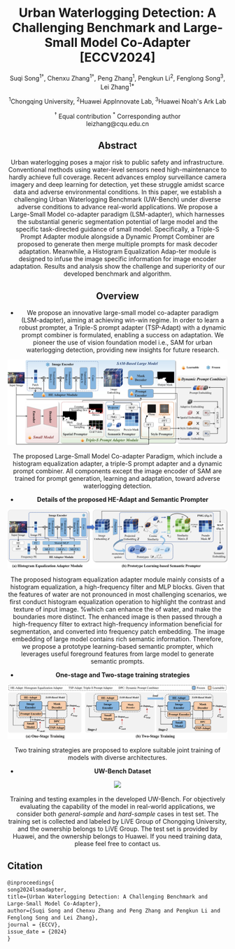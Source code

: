 <div align="center">
<h1>Urban Waterlogging Detection: A Challenging Benchmark and Large-Small Model Co-Adapter [ECCV2024]</h1>

Suqi Song<sup>1†</sup>, Chenxu Zhang<sup>1†</sup>, Peng Zhang<sup>1</sup>, Pengkun Li<sup>2</sup>, Fenglong Song<sup>3</sup>, Lei Zhang<sup>1*</sup>

<sup>1</sup>Chongqing University,
<sup>2</sup>Huawei Applnnovate Lab,
<sup>3</sup>Huawei Noah's Ark Lab

<div>
<sup>†</sup> Equal contribution
<sup>*</sup> Corresponding author
</div>

<div>
  leizhang@cqu.edu.cn
</div>

## Abstract

Urban waterlogging poses a major risk to public safety and infrastructure. Conventional methods using water-level sensors need high-maintenance to hardly achieve full coverage. Recent advances employ surveillance camera imagery and deep learning for detection, yet these struggle amidst scarce data and adverse environmental conditions. In this paper, we establish a challenging Urban Waterlogging Benchmark (UW-Bench) under diverse adverse conditions to advance real-world applications. We propose a Large-Small Model co-adapter paradigm (LSM-adapter), which harnesses the substantial generic segmentation potential of large model and the specific task-directed guidance of small model. Specifically, a Triple-S Prompt Adapter module alongside a Dynamic Prompt Combiner are proposed to generate then merge multiple prompts for mask decoder adaptation. Meanwhile, a Histogram Equalization Adap-ter module is designed to infuse the image specific information for image encoder adaptation. Results and analysis show the challenge and superiority of our developed benchmark and algorithm.
## Overview

* We propose an innovative large-small model co-adapter paradigm (LSM-adapter), aiming at achieving win-win regime. In order to learn a robust prompter, a Triple-S prompt adapter (TSP-Adapt) with a dynamic prompt combiner is formulated, enabling a success on adaptation. We pioneer the use of vision foundation model i.e., SAM for urban waterlogging detection, providing new insights for future research.

<div align="center">
  <img src="pictures/framework.jpg">
</div>
<p>
  The proposed Large-Small Model Co-adapter Paradigm, which include a histogram equalization adapter, 
  a triple-S prompt adapter and a dynamic prompt combiner. All components except the image encoder of 
  SAM are trained for prompt generation, learning and adaptation, toward adverse waterlogging detection.
</p>

* **Details of the proposed HE-Adapt and Semantic Prompter**

<div align="center">
  <img src="pictures/HE-SemP.jpg">
</div>
<p>
  The proposed histogram equalization adapter module mainly consists of a histogram equalization, a high-frequency filter and MLP blocks.
  Given that the features of water are not pronounced in most challenging scenarios, we first conduct histogram equalization operation to 
  highlight the contrast and texture of input image. %which can enhance the  of water, and make the boundaries more distinct. The enhanced 
  image is then passed through a high-frequency filter to extract high-frequency information beneficial for segmentation, and converted into 
  frequency patch embedding. The image embedding of large model contains rich semantic information. Therefore, we propose a prototype learning-based 
  semantic prompter, which leverages useful foreground features from large model to generate semantic prompts.
</p>

* **One-stage and Two-stage training strategies**

<div align="center">
  <img src="pictures/training.jpg">
</div>
<p>
  Two training strategies are proposed to explore suitable joint training of models with diverse architectures.
</p>

* **UW-Bench Dataset**

<div align="center">
  <img src="pictures/dataset.jpg">
</div>
<p>
  Training and testing examples in the developed UW-Bench. For objectively evaluating the capability of the model 
  in real-world applications, we consider both <i>general-sample</i> and <i>hard-sample</i> cases in test set. The 
  training set is collected and labeled by LiVE Group of Chongqing University, and the ownership belongs to LiVE Group. 
  The test set is provided by Huawei, and the ownership belongs to Huawei. If you need training data, please feel 
  free to contact us.
</p>
</div>

## Citation

```
@inproceedings{
song2024lsmadapter,
title={Urban Waterlogging Detection: A Challenging Benchmark and Large-Small Model Co-Adapter},
author={Suqi Song and Chenxu Zhang and Peng Zhang and Pengkun Li and Fenglong Song and Lei Zhang},
journal = {ECCV},
issue_date = {2024}
}
```
